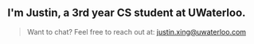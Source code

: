 ## I'm Justin, a 3rd year CS student at UWaterloo.

> Want to chat?
Feel free to reach out at: justin.xing@uwaterloo.com
